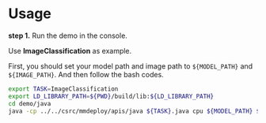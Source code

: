 # Usage

**step 1.** Run the demo in the console.

Use **ImageClassification** as example.

First, you should set your model path and image path to `${MODEL_PATH}` and `${IMAGE_PATH}`. And then follow the bash codes.

```bash
export TASK=ImageClassification
export LD_LIBRARY_PATH=${PWD}/build/lib:${LD_LIBRARY_PATH}
cd demo/java
java -cp ../../csrc/mmdeploy/apis/java ${TASK}.java cpu ${MODEL_PATH} ${IMAGE_PATH}
```
